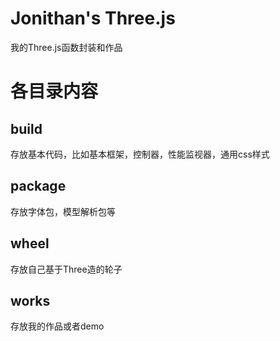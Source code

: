 # Jonithan's Three.js<br>
我的Three.js函数封装和作品<br>
# 各目录内容<br>
## build<br>
存放基本代码，比如基本框架，控制器，性能监视器，通用css样式<br>
## package<br>
存放字体包，模型解析包等<br>
## wheel<br>
存放自己基于Three造的轮子<br>
## works<br>
存放我的作品或者demo<br>

